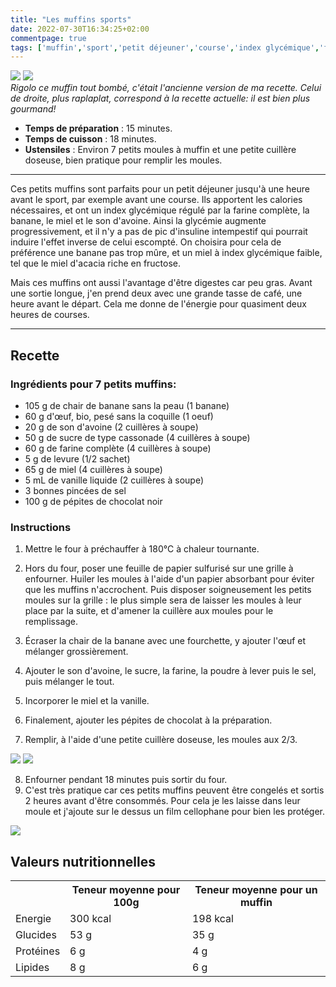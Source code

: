 ```yaml
---
title: "Les muffins sports"
date: 2022-07-30T16:34:25+02:00
commentpage: true
tags: ['muffin','sport','petit déjeuner','course','index glycémique','farine complète','banane','miel','son avoine','acacia','digeste','oeuf','bio','sucre','cassonade','levure','vanille liquide','pépite de chocolat','moules', 'congeler', 'végétarien', 'sucré', 'dessert']
---
```


![](/pictures/muffin_cuit.jpg)
![](/pictures/muffin_cuit_2.jpg)<br>
*Rigolo ce muffin tout bombé, c'était l'ancienne version de ma recette. Celui de droite, plus raplaplat, correspond à la recette actuelle: il est bien plus gourmand!*

- **Temps de préparation** : 15 minutes.
- **Temps de cuisson** : 18 minutes.
- **Ustensiles** : Environ 7 petits moules à muffin et une petite cuillère doseuse, bien pratique pour remplir les moules.

---

Ces petits muffins sont parfaits pour un petit déjeuner jusqu'à une heure avant le sport, par exemple avant une course. Ils apportent les calories nécessaires, et ont un index glycémique régulé par la farine complète, la banane, le miel et le son d'avoine. Ainsi la glycémie augmente progressivement, et il n'y a pas de pic d'insuline intempestif qui pourrait induire l'effet inverse de celui escompté. On choisira pour cela de préférence une banane pas trop mûre, et un miel à index glycémique faible, tel que le miel d'acacia riche en fructose.

 Mais ces muffins ont aussi l'avantage d'être digestes car peu gras. Avant une sortie longue, j'en prend deux avec une grande tasse de café, une heure avant le départ. Cela me donne de l'énergie pour quasiment deux heures de courses.

---

## Recette

### Ingrédients pour 7 petits muffins:

- 105 g de chair de banane sans la peau
 (1 banane)
- 60 g d'œuf, bio, pesé sans la coquille
 (1 oeuf)
- 20 g de son d'avoine
 (2 cuillères à soupe)
- 50 g de sucre de type cassonade
 (4 cuillères à soupe)
- 60 g de farine complète
 (4 cuillères à soupe)
- 5 g de levure
 (1/2 sachet)
- 65 g de miel
 (4 cuillères à soupe)
- 5 mL de vanille liquide
 (2 cuillères à soupe)
- 3 bonnes pincées de sel
- 100 g de pépites de chocolat noir

### Instructions

1. Mettre le four à préchauffer à 180°C à chaleur tournante.

2. Hors du four, poser une feuille de papier sulfurisé sur une grille à enfourner. Huiler les moules à l'aide d'un papier absorbant pour éviter que les muffins n'accrochent. Puis disposer soigneusement les petits moules sur la grille : le plus simple sera de laisser les moules à leur place par la suite, et d'amener la cuillère aux moules pour le remplissage.

3. Écraser la chair de la banane avec une fourchette, y ajouter l'œuf et mélanger grossièrement.

4. Ajouter le son d'avoine, le sucre, la farine, la poudre à lever puis le sel, puis mélanger le tout.

5. Incorporer le miel et la vanille.

6. Finalement, ajouter les pépites de chocolat à la préparation.

7. Remplir, à l'aide d'une petite cuillère doseuse, les moules aux 2/3.


![](/pictures/muffin_cuillere.jpg )
![](/pictures/muffin_deux_tiers.jpg)


8. Enfourner pendant 18 minutes puis sortir du four.
9. C'est très pratique car ces petits muffins peuvent être congelés et sortis 2 heures avant d'être consommés. Pour cela je les laisse dans leur moule et j'ajoute sur le dessus un film cellophane pour bien les protéger.


![](/pictures/muffins_cuits.jpg)

## Valeurs nutritionnelles

<table>
<tr>
<th></th>
<th>Teneur moyenne pour 100g </th>
<th>Teneur moyenne pour un muffin</th>
</tr>
<tr>
<td>Energie</td>
<td>300 kcal</td>
<td>198 kcal</td>
</tr>
<tr>
<td>Glucides</td>
<td>53 g</td>
<td>35 g</td>
</tr>
<tr>
<td>Protéines</td>
<td>6 g</td>
<td>4 g</td>
</tr>
<tr>
<td>Lipides</td>
<td>8 g</td>
<td>6 g</td>
</tr>
</table>


